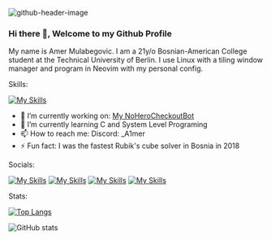 ![github-header-image](https://github.com/AMulabeg/AmerMulabeg/assets/114394694/e2fc1264-c8be-4254-945e-04f22eeba7dd)

### Hi there 👋, Welcome to my Github Profile
My name is Amer Mulabegovic. I am a 21y/o Bosnian-American College student at the Technical University of Berlin. 
I use Linux with a tiling window manager and program in Neovim with my personal config.

Skills: 


[![My Skills](https://skillicons.dev/icons?i=c,python,java,haskell,lua,neovim,idea,redhat,arch,linux,git,github,nix)](https://skillicons.dev)

- 🔭 I’m currently working on: [My NoHeroCheckoutBot](https://github.com/AMulabeg/NoHeroCheckoutBot)
- 🌱 I’m currently learning C and System Level Programing 
- 📫 How to reach me: Discord: _A1mer 
- ⚡ Fun fact: I was the fastest Rubik's cube solver in Bosnia in 2018 

Socials: 

[![My Skills](https://skillicons.dev/icons?i=github)](https://github.com/AMulabeg)  [![My Skills](https://skillicons.dev/icons?i=linkedin)](https://linkedin.com/in/amer-mulabegovic-aa74801a3) [![My Skills](https://skillicons.dev/icons?i=instagram)](https://www.instagram.com/amermulabeg/)  [![My Skills](https://skillicons.dev/icons?i=twitter)](https://twitter.com/a_mulabeg)  

Stats:

[![Top Langs](https://github-readme-stats.vercel.app/api/top-langs/?username=AMulabeg)](https://github.com/anuraghazra/github-readme-stats)

![GitHub stats](https://github-readme-stats.vercel.app/api?username=AMulabeg&show_icons=true)  

